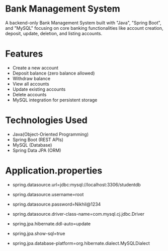 # Bank Management System #

A backend-only Bank Management System built with "Java", "Spring Boot", and "MySQL"
focusing on core banking functionalities like account creation, deposit, update, deletion, and listing accounts.

# Features #

-  Create a new account
-  Deposit balance (zero balance allowed)
-  Withdraw balance
-  View all accounts
-  Update existing accounts
-  Delete accounts
-  MySQL integration for persistent storage

# Technologies Used #

- Java(Object-Oriented Programming)
- Spring Boot (REST APIs)
- MySQL (Database)
- Spring Data JPA (ORM)


# Application.properties #

- spring.datasource.url=jdbc:mysql://localhost:3306/studentdb
- spring.datasource.username=root
- spring.datasource.password=Nikhil@1234
- spring.datasource.driver-class-name=com.mysql.cj.jdbc.Driver

- spring.jpa.hibernate.ddl-auto=update
- spring.jpa.show-sql=true
- spring.jpa.database-platform=org.hibernate.dialect.MySQLDialect




